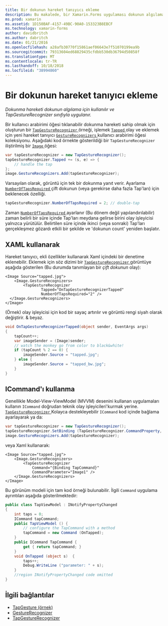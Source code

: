 ```yaml
---
title: Bir dokunun hareket tanıyıcı ekleme
description: Bu makalede, bir Xamarin.Forms uygulaması dokunun algılama için dokunma hareketi kullanmayı açıklar. Dokunun algılama TapGestureRecognizer sınıfıyla uygulanır.
ms.prod: xamarin
ms.assetid: 1D150BAF-4157-49BC-90A0-153323B8EBCF
ms.technology: xamarin-forms
author: davidbritch
ms.author: dabritch
ms.date: 01/21/2016
ms.openlocfilehash: a28afb30770f15861aef06643e7f51070199ea9b
ms.sourcegitcommit: 79313604ed68829435cfdbb530db36794d50858f
ms.translationtype: MT
ms.contentlocale: tr-TR
ms.lasthandoff: 10/18/2018
ms.locfileid: "38994860"
---
```

# <a name="adding-a-tap-gesture-recognizer"></a>Bir dokunun hareket tanıyıcı ekleme

_Dokunma hareketi dokunun algılama için kullanılır ve TapGestureRecognizer sınıfıyla uygulanır._

Bir kullanıcı arabirimi öğesi tıklanabilir dokunma hareketi sahip olmak için oluşturun bir [ `TapGestureRecognizer` ](xref:Xamarin.Forms.TapGestureRecognizer) örneği, işlemek [ `Tapped` ](xref:Xamarin.Forms.TapGestureRecognizer.Tapped) olay ve eklemek için yeni hareket tanıyıcı [ `GestureRecognizers` ](xref:Xamarin.Forms.View.GestureRecognizers) kullanıcı arabirimi öğesi koleksiyonu. Aşağıdaki kod örnekte gösterildiği bir `TapGestureRecognizer` iliştirilmiş bir [ `Image` ](xref:Xamarin.Forms.Image) öğesi:

```csharp
var tapGestureRecognizer = new TapGestureRecognizer();
tapGestureRecognizer.Tapped += (s, e) => {
    // handle the tap
};
image.GestureRecognizers.Add(tapGestureRecognizer);
```

Varsayılan olarak, görüntü için tek bir dokunma yanıt verir. Ayarlama [ `NumberOfTapsRequired` ](xref:Xamarin.Forms.TapGestureRecognizer.NumberOfTapsRequired) çift dokunun (veya gerekirse daha fazla Tap'ları) için beklenecek özelliği.

```csharp
tapGestureRecognizer.NumberOfTapsRequired = 2; // double-tap
```

Zaman [ `NumberOfTapsRequired` ](xref:Xamarin.Forms.TapGestureRecognizer.NumberOfTapsRequired) ayarlanır (Bu dönem değil yapılandırılabilir) zaman belirli bir süre içinde Tap'ları meydana gelirse birini olay işleyicisi yalnızca yürütülür. Belirtilen süre içinde ikinci (veya sonraki) Tap'ları gerçekleşmez gözardı etkili bir şekilde ve 'dokunun count' yeniden başlatır.

<a name="Using_Xaml" />

## <a name="using-xaml"></a>XAML kullanarak

Hareket tanıyıcı, ekli özellikler kullanarak Xaml içindeki bir denetime eklenebilir. Eklemek için söz dizimi bir [ `TapGestureRecognizer` ](xref:Xamarin.Forms.TapGestureRecognizer) görüntüye aşağıda gösterilen (Bu durumda tanımlayan bir *çift dokunun* olay):

```xaml
<Image Source="tapped.jpg">
    <Image.GestureRecognizers>
        <TapGestureRecognizer
                Tapped="OnTapGestureRecognizerTapped"
                NumberOfTapsRequired="2" />
  </Image.GestureRecognizers>
</Image>
```

(Örnek) olay işleyicisi için kod bir sayaç artırılır ve görüntü rengi siyah olarak değiştirir. &amp; beyaz.

```csharp
void OnTapGestureRecognizerTapped(object sender, EventArgs args)
{
    tapCount++;
    var imageSender = (Image)sender;
    // watch the monkey go from color to black&white!
    if (tapCount % 2 == 0) {
        imageSender.Source = "tapped.jpg";
    } else {
        imageSender.Source = "tapped_bw.jpg";
    }
}
```

## <a name="using-icommand"></a>ICommand'ı kullanma

Genellikle Model-View-ViewModel (MVVM) desenini kullanan uygulamaları kullanın `ICommand` doğrudan teknik olay işleyicileri'kurmak yerine. [ `TapGestureRecognizer` ](xref:Xamarin.Forms.TapGestureRecognizer) Kolayca destekleyebilir `ICommand` kod içinde bağlama ayarlayarak ya da:

```csharp
var tapGestureRecognizer = new TapGestureRecognizer();
tapGestureRecognizer.SetBinding (TapGestureRecognizer.CommandProperty, "TapCommand");
image.GestureRecognizers.Add(tapGestureRecognizer);
```

veya Xaml kullanarak:

```xaml
<Image Source="tapped.jpg">
    <Image.GestureRecognizers>
        <TapGestureRecognizer
            Command="{Binding TapCommand}"
            CommandParameter="Image1" />
    </Image.GestureRecognizers>
</Image>
```

Bu görünüm modeli için tam kod örneği bulunabilir. İlgili `Command` uygulama ayrıntıları aşağıda gösterilmektedir:

```csharp
public class TapViewModel : INotifyPropertyChanged
{
    int taps = 0;
    ICommand tapCommand;
    public TapViewModel () {
        // configure the TapCommand with a method
        tapCommand = new Command (OnTapped);
    }
    public ICommand TapCommand {
        get { return tapCommand; }
    }
    void OnTapped (object s)  {
        taps++;
        Debug.WriteLine ("parameter: " + s);
    }
    //region INotifyPropertyChanged code omitted
}
```


## <a name="related-links"></a>İlgili bağlantılar

- [TapGesture (örnek)](https://developer.xamarin.com/samples/xamarin-forms/WorkingWithGestures/TapGesture/)
- [GestureRecognizer](xref:Xamarin.Forms.GestureRecognizer)
- [TapGestureRecognizer](xref:Xamarin.Forms.TapGestureRecognizer)
